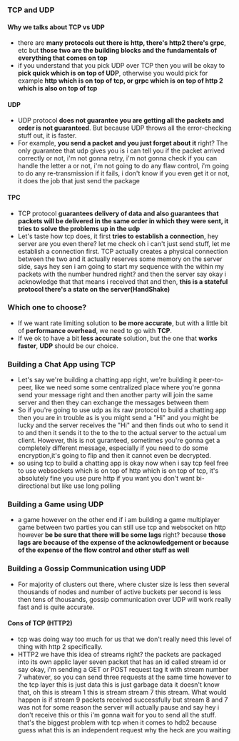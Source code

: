 ### TCP and UDP
#### Why we talks about TCP vs UDP
- there are **many protocols out there is http, there's http2 there's grpc**, etc but **those two are the building blocks and the fundamentals of everything that comes on top**
- if you understand that you pick UDP over TCP then you will be okay to **pick quick which is on top of UDP**, otherwise you would pick for example **http which is on top of tcp, or grpc which is on top of http 2 which is also on top of tcp**
#### UDP
- UDP protocol **does not guarantee you are getting all the packets and order is not guaranteed**. But because UDP throws all the error-checking stuff out, it is faster.
- For example, **you send a packet and you just forget about it** right? The only guarantee that udp gives you is i can tell you if the packet arrived correctly or not, i'm not gonna retry,  i'm not gonna check if you can handle the letter a or not, i'm not going to do any flaw control, i'm going to do any re-transmission if it fails, i don't know if you even get it or not, it does the job that just send the package
#### TPC
- TCP protocol **guarantees delivery of data and also guarantees that packets will be delivered in the same order in which they were sent, it tries to solve the problems up in the udp**
- Let's taste how tcp does, it first **tries to establish a connection**, hey server are you even there? let me check oh i can't just send stuff, let me establish a connection first. TCP actually creates a physical connection between the two and it actually reserves some memory on the server side, says hey sen i am going to start my sequence with the within my packets with the number hundred right? and then the server say okay i acknowledge that that means i received that and then, **this is a stateful protocol there's a state on the server(HandShake)**
### Which one to choose?
- If we want rate limiting solution to **be more accurate**, but with a little bit of **performance overhead**, we need to go with **TCP**.
- If we ok to have a bit **less accurate** solution, but the one that **works faster**, **UDP** should be our choice.
### Building a Chat App using TCP
- Let's say we're building a chatting app right, we're building it peer-to-peer, like we need some some centralized place
where you're gonna send your message right and then another party will join the same server and then they can exchange
the messages between them
- So if you're going to use udp as its raw protocol to build a chatting app then you are in trouble as is you might send a "Hi" and you might be lucky and the server receives the "Hi" and then finds out who to send it to and then it sends it to the to the to the actual server to the actual um client. However, this is not guranteed, sometimes  you're gonna get a
completely different message, especially if you need to do some encryption,it's going to flip and then it cannot even be decrypted.
- so using tcp to build a chatting app is okay now when i say tcp feel free to use websockets which is on top of http which is on top of tcp, it's absolutely fine you use pure http if you want you don't want bi-directional but like use long polling
### Building a Game using UDP
- a game however on the other end if i am building a game multiplayer game between two parties you can still use tcp and websocket on http however **be be sure that there will be some lags** right? because **those lags are because of the expense of the acknowledgement or because of the expense of the flow control and other stuff as well**
### Building a Gossip Communication using UDP
- For majority of clusters out there, where cluster size is less then several thousands of nodes and number of active buckets per second is less then tens of thousands, gossip communication over UDP will work really fast and is quite accurate.
#### Cons of TCP (HTTP2)
- tcp was doing way too much for us that we don't really need this level of thing with http 2 specifically. 
- HTTP2  we have this idea of streams right?  the packets are packaged into its own applic layer seven packet that has
an id called stream id or say okay, i'm sending a GET or POST request tag it with stream number 7 whatever, so you can send three requests at the same time however to the tcp layer this is just data this is just garbage data it doesn't know that, oh this is stream 1 this is stream stream 7 this stream. What would happen is if stream 9 packets received successfully but stream 8 and 7 was not for some reason the server will actually pause and say hey i don't receive this or this i'm gonna wait for you to send all the stuff. that's the biggest problem with tcp when it comes to hdb2 because guess what this is an independent request why the heck are you waiting
<!--stackedit_data:
eyJoaXN0b3J5IjpbMTM5NjE1MTA2Nl19
-->